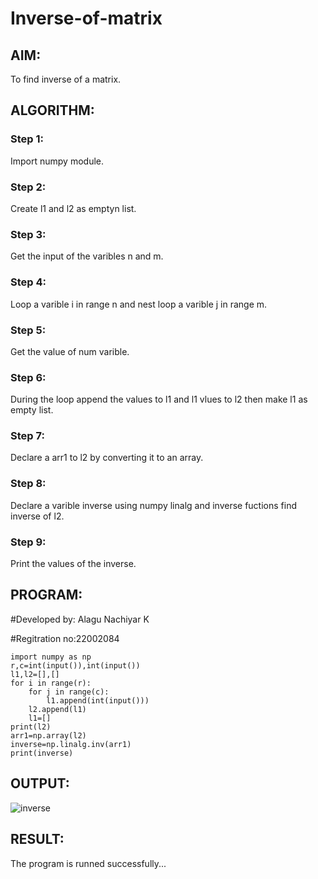 # Inverse-of-matrix

## AIM:
To find inverse of a matrix.

## ALGORITHM:
### Step 1:

Import numpy module.
### Step 2:
Create l1 and l2 as emptyn list.

### Step 3:
Get the input of the varibles n and m.

### Step 4:
Loop a varible i in range n and nest loop a varible j in range m.

### Step 5:
Get the value of num varible.

### Step 6:
During the loop append the values to l1 and l1 vlues to l2 then make l1 as empty list. 

### Step 7:
Declare a arr1 to l2 by converting it to an array.

### Step 8:
Declare a varible inverse using numpy linalg and inverse fuctions find inverse of l2.

### Step 9:
Print the values of the inverse.


## PROGRAM:
#Developed by: Alagu Nachiyar K

#Regitration no:22002084
```
import numpy as np
r,c=int(input()),int(input())
l1,l2=[],[]
for i in range(r):
    for j in range(c):
        l1.append(int(input()))
    l2.append(l1)
    l1=[]
print(l2)
arr1=np.array(l2)
inverse=np.linalg.inv(arr1)
print(inverse)
```

## OUTPUT:
![inverse](https://user-images.githubusercontent.com/113497340/194260404-57d9f521-b5fb-46be-9b90-fdd8e004692b.png)


## RESULT:
The program is runned successfully...
